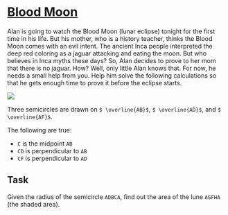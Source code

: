 # [Blood Moon](https://www.codewars.com/kata/blood-moon "https://www.codewars.com/kata/5cba04533e6dce000eaf6126")

Alan is going to watch the Blood Moon (lunar eclipse) tonight for the first time in his life. But his
mother, who is a history teacher, thinks the Blood Moon comes with an evil intent. The ancient Inca
people interpreted the deep red coloring as a jaguar attacking and eating the moon. But who
believes in Inca myths these days? So, Alan decides to prove to her mom that there is no jaguar.
How? Well, only little Alan knows that. For now, he needs a small help from you. Help him solve the
following calculations so that he gets enough time to prove it before the eclipse starts.

![](https://i.ibb.co/jRd3Z1K/Screenshot-3.png)

Three semicircles are drawn on `$ \overline{AB}$`, `$ \overline{AD}$`, and `$ \overline{AF}$`.

The following are true:

* `C` is the midpoint `AB`
* `CD` is perpendicular to `AB`
* `CF` is perpendicular to `AD`

## Task

Given the radius of the semicircle `ADBCA`, find out the area of the lune `AGFHA` (the shaded area).